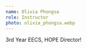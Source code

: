 ```yaml
---
name: Olivia Phongsa
role: Instructor
photo: olivia_phongsa.webp
---
```


3rd Year EECS, HOPE Director!